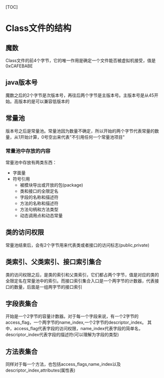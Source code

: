 [TOC]
# Class文件的结构
## 魔数
Class文件的前4个字节，它的唯一作用是确定一个文件能否被虚拟机接受，值是0xCAFEBABE
## java版本号
魔数之后的2个字节是次版本号，再往后两个字节是主版本号。主版本号是从45开始。高版本的是可以兼容低版本的
## 常量池
版本号之后是常量池。常量池因为数量不确定，所以开始的两个字节代表常量的数量，从1开始计算，0号空出来代表"不引用任何一个常量池项目"
### 常量池中存放的内容
常量池中存放有两类东西：
- 字面量
- 符号引用
  - 被模块导出或开放的包(package)
  - 类和接口的全限定名
  - 字段的名称和描述符
  - 方法的名称和描述符
  - 方法句柄和方法类型
  - 动态调用点和动态常量

## 类的访问权限
常量池结束后，会有2个字节用来代表类或者接口的访问标志(public,private)
## 类索引、父类索引、接口索引集合
类的访问权限之后，是类的索引和父类索引，它们都占两个字节，值是对应的类的全限定名在常量池中的索引。而接口索引集合入口是一个两字节的计数器，代表接口的数量，后面是一组两字节的接口索引
## 字段表集合
开始是一个2字节的容量计数器。对于每一个字段来说，有一个2字节的access_flag，一个两字节的name_index,一个2字节的descriptor_index。
其中，access_flag代表字段的访问权限，name_index代表字段的简单名，descriptor_index代表字段的描述符(可以理解为字段的类型)
## 方法表集合
同样对于每一个方法，也包括access_flags,name_index以及descriptor_index,attributes(属性表)